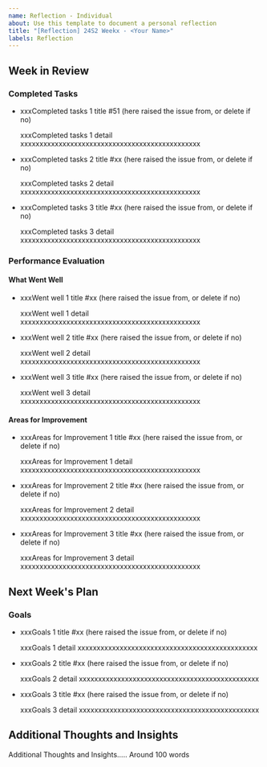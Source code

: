 ```yaml
---
name: Reflection - Individual
about: Use this template to document a personal reflection
title: "[Reflection] 24S2 Weekx - <Your Name>"
labels: Reflection
---
```

## Week in Review

### Completed Tasks

- xxxCompleted tasks 1 title #51 (here raised the issue from, or delete if no)

  xxxCompleted tasks 1 detail xxxxxxxxxxxxxxxxxxxxxxxxxxxxxxxxxxxxxxxxxxxxxxx

- xxxCompleted tasks 2 title #xx (here raised the issue from, or delete if no)

  xxxCompleted tasks 2 detail xxxxxxxxxxxxxxxxxxxxxxxxxxxxxxxxxxxxxxxxxxxxxxx

- xxxCompleted tasks 3 title #xx (here raised the issue from, or delete if no)

  xxxCompleted tasks 3 detail xxxxxxxxxxxxxxxxxxxxxxxxxxxxxxxxxxxxxxxxxxxxxxx


### Performance Evaluation

#### What Went Well
- xxxWent well 1 title #xx (here raised the issue from, or delete if no)

  xxxWent well 1 detail xxxxxxxxxxxxxxxxxxxxxxxxxxxxxxxxxxxxxxxxxxxxxxx

- xxxWent well 2 title #xx (here raised the issue from, or delete if no)

  xxxWent well 2 detail xxxxxxxxxxxxxxxxxxxxxxxxxxxxxxxxxxxxxxxxxxxxxxx

- xxxWent well 3 title #xx (here raised the issue from, or delete if no)

  xxxWent well 3 detail xxxxxxxxxxxxxxxxxxxxxxxxxxxxxxxxxxxxxxxxxxxxxxx


#### Areas for Improvement
- xxxAreas for Improvement 1 title #xx (here raised the issue from, or delete if no)

  xxxAreas for Improvement 1 detail xxxxxxxxxxxxxxxxxxxxxxxxxxxxxxxxxxxxxxxxxxxxxxx

- xxxAreas for Improvement 2 title #xx (here raised the issue from, or delete if no)

  xxxAreas for Improvement 2 detail xxxxxxxxxxxxxxxxxxxxxxxxxxxxxxxxxxxxxxxxxxxxxxx

- xxxAreas for Improvement 3 title #xx (here raised the issue from, or delete if no)

  xxxAreas for Improvement 3 detail xxxxxxxxxxxxxxxxxxxxxxxxxxxxxxxxxxxxxxxxxxxxxxx


## Next Week's Plan

### Goals
- xxxGoals 1 title #xx (here raised the issue from, or delete if no)

  xxxGoals 1 detail xxxxxxxxxxxxxxxxxxxxxxxxxxxxxxxxxxxxxxxxxxxxxxx

- xxxGoals 2 title #xx (here raised the issue from, or delete if no)

  xxxGoals 2 detail xxxxxxxxxxxxxxxxxxxxxxxxxxxxxxxxxxxxxxxxxxxxxxx

- xxxGoals 3 title #xx (here raised the issue from, or delete if no)

  xxxGoals 3 detail xxxxxxxxxxxxxxxxxxxxxxxxxxxxxxxxxxxxxxxxxxxxxxx

## Additional Thoughts and Insights

Additional Thoughts and Insights..... Around 100 words


